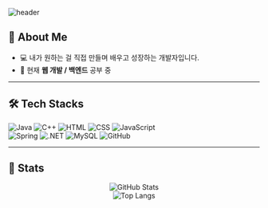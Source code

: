 <!-- 헤더 배너 -->
![header](https://capsule-render.vercel.app/api?type=waving&color=0:1e3c72,100:2a5298&height=200&section=header&text=Welcome%20to%20My%20GitHub!&fontSize=40&fontColor=ffffff&fontAlignY=40)

## 👋 About Me
- 💻 내가 원하는 걸 직접 만들며 배우고 성장하는 개발자입니다.  
- 🌱 현재 **웹 개발 / 백엔드** 공부 중  

---

## 🛠️ Tech Stacks  

<div align="left">

![Java](https://img.shields.io/badge/Java-007396?style=for-the-badge&logo=Java&logoColor=white)
![C++](https://img.shields.io/badge/C++-00599C?style=for-the-badge&logo=cplusplus&logoColor=white)
![HTML](https://img.shields.io/badge/HTML-E34F26?style=for-the-badge&logo=html5&logoColor=white)
![CSS](https://img.shields.io/badge/CSS-1572B6?style=for-the-badge&logo=css3&logoColor=white)
![JavaScript](https://img.shields.io/badge/Javascript-F7DF1E?style=for-the-badge&logo=javascript&logoColor=white)  
![Spring](https://img.shields.io/badge/Spring-6DB33F?style=for-the-badge&logo=spring&logoColor=white)
![.NET](https://img.shields.io/badge/.NET-512BD4?style=for-the-badge&logo=dotnet&logoColor=white)
![MySQL](https://img.shields.io/badge/MySQL-4479A1?style=for-the-badge&logo=mysql&logoColor=white)
![GitHub](https://img.shields.io/badge/Github-181717?style=for-the-badge&logo=github&logoColor=white)

</div>

---

## 🏅 Stats  

<div align="center">

![GitHub Stats](https://github-readme-stats.vercel.app/api?username=byeonsunghyun&theme=dark&show_icons=true&hide_border=true&count_private=true)  
![Top Langs](https://github-readme-stats.vercel.app/api/top-langs/?username=byeonsunghyun&layout=compact&theme=dark&hide_border=true)  

</div>

